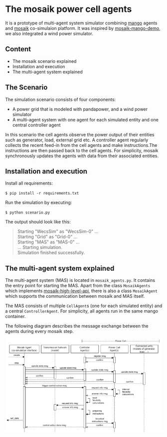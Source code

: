 # The mosaik power cell agents

It is a prototype of multi-agent system simulator combining [mango](https://gitlab.com/mango-agents/mango) agents and [mosaik](https://gitlab.com/mosaik) co-simulaion platform. It was inspired by [mosaik-mango-demo](https://gitlab.com/mosaik/examples/mosaik-mango-demo), we also integrated a wind power simulator.

## Content

* The mosaik scenario explained
* Installation and execution
* The multi-agent system explained

## The Scenario
The simulation scenario consists of four components:

* A power grid that is modeled with pandapower, and a wind power simulator
* A multi-agent system with one agent for each simulated entity and one central controller agent

In this scenario the cell agents observe the power output of their entities such as generator, load, external grid etc. A controller agent regularly collects the recent feed-in from the cell agents and make instructions.The instructions are then passed back to the cell agents. For simplicity, mosaik synchronously updates the agents with data from their associated entities.

## Installation and execution
Install all requirements:

`$ pip install -r requirements.txt`

Run the simulation by executing:

`$ python scenario.py`

The output should look like this:
>Starting "WecsSim" as "WecsSim-0" ...  
Starting "Grid" as "Grid-0" ...  
Starting "MAS" as "MAS-0" ...  
...
Starting simulation.  
Simulation finished successfully.  

## The multi-agent system explained
The multi-agent system (MAS) is located in `mosaik_agents.py`. It contains the entry point for starting the MAS. Apart from the class `MosaikAgents` which implements [mosaik-high-level-api](https://mosaik.readthedocs.io/en/latest/mosaik-api/high-level.html), there is also a class `MosaikAgent` which supports the communication between mosaik and MAS itself.

The MAS consists of multiple `CellAgent`s (one for each simulated entity) and a central `ControllerAgent`. For simplicity, all agents run in the same mango container. 

The following diagram describes the message exchange between the agents during every mosaik step.

![](misc/mas.png)
